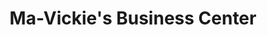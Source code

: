 ---
title: "Ma-Vickie's Business Center"
url: /ganta/ma-vickies-business-center/
shop: convenience
---